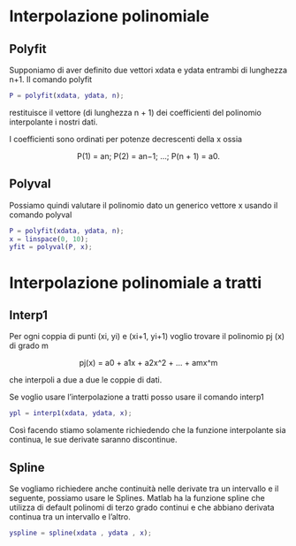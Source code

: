 # Interpolazione polinomiale

## Polyfit

Supponiamo di aver definito due vettori xdata e ydata entrambi di lunghezza n+1. Il comando polyfit

```matlab
P = polyfit(xdata, ydata, n);
```

restituisce il vettore (di lunghezza n + 1) dei coefficienti del polinomio interpolante i nostri dati.

I coefficienti sono ordinati per potenze decrescenti della x ossia

<div style='text-align: center;'>P(1) = an; P(2) = an−1; ...; P(n + 1) = a0.</div>

## Polyval

Possiamo quindi valutare il polinomio dato un generico vettore x usando il comando polyval

```matlab
P = polyfit(xdata, ydata, n);
x = linspace(0, 10);
yfit = polyval(P, x);
```

# Interpolazione polinomiale a tratti

## Interp1

Per ogni coppia di punti (xi, yi) e (xi+1, yi+1) voglio trovare il polinomio pj (x) di grado m 

<div style='text-align: center;'>pj(x) = a0 + a1x + a2x^2 + ... + amx^m
</div>


che interpoli a due a due le coppie di dati.

Se voglio usare l’interpolazione a tratti posso usare il comando interp1

```matlab
ypl = interp1(xdata, ydata, x);
```

Così facendo stiamo solamente richiedendo che la funzione interpolante sia continua, le sue derivate saranno discontinue.

## Spline

Se vogliamo richiedere anche continuità nelle derivate tra un intervallo e il seguente, possiamo usare le Splines.
Matlab ha la funzione spline che utilizza di default polinomi di terzo grado continui e che abbiano derivata continua tra un intervallo e l’altro.

```matlab
yspline = spline(xdata , ydata , x);
```



